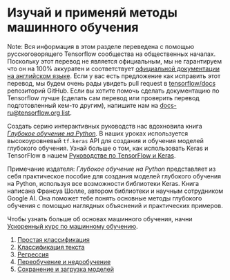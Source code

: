 # Изучай и применяй методы машинного обучения

Note: Вся информация в этом разделе переведена с помощью русскоговорящего Tensorflow
сообщества на общественных началах. Поскольку этот перевод не является
официальным, мы не гарантируем что он на 100% аккуратен и соответствует
[официальной документации на английском языке](https://www.tensorflow.org/?hl=en).
Если у вас есть предложение как исправить этот перевод, мы будем очень рады
увидеть pull request в [tensorflow/docs](https://github.com/tensorflow/docs)
репозиторий GitHub. Если вы хотите помочь сделать документацию по Tensorflow
лучше (сделать сам перевод или проверить перевод подготовленный кем-то другим),
напишите нам на
[docs-ru@tensorflow.org list](https://groups.google.com/a/tensorflow.org/forum/#!forum/docs-ru).

Создать серию интерактивных руководств нас вдохновила книга
*[Глубокое обучение на Python](https://books.google.com/books?id=Yo3CAQAACAAJ)*.
В наших уроках используется высокоуровневый `tf.keras` API для создания
и обучения моделей глубокого обучения. Узнай больше о том, как использовать Keras
и TensorFlow в нашем [Руководстве по TensorFlow и Keras](../../guide/keras.ipynb).

Примечание издателя: *Глубокое обучение на Python* представляет из себя
практическое пособие для создания моделей глубокого обучения на Python,
используя все возможности библиотеки Keras. Книга написана Франсуа Шолле, автором
библиотеки и научным сотрудником Google AI. Она поможет тебе понять
основные методы глубокого обучения с помощью наглядных объяснений и практических примеров.

Чтобы узнать больше об основах машинного обучения, начни 
[Ускоренный курс по машинному обучению](https://developers.google.com/machine-learning/crash-course/).

1. [Простая классификация](./basic_classification)
2. [Классификация текста](./basic_text_classification)
3. [Регрессия](./basic_regression)
4. [Переобучение и недообучение](./overfit_and_underfit)
5. [Сохранение и загрузка моделей](./save_and_restore_models)
